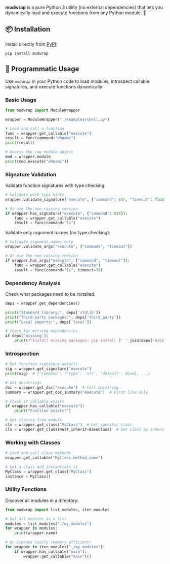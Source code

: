 **modwrap** is a pure Python 3 utility (no external dependencies) that lets you dynamically load and execute functions from any Python module. 🐍

## 📦 Installation

Install directly from [PyPI](https://pypi.org/project/modwrap/):
```shell
pip install modwrap
```

## 🔧 Programmatic Usage

Use `modwrap` in your Python code to load modules, introspect callable signatures, and execute functions dynamically:

### Basic Usage

```python
from modwrap import ModuleWrapper

wrapper = ModuleWrapper("./examples/shell.py")

# Load and call a function
func = wrapper.get_callable("execute")
result = func(command="whoami")
print(result)

# Access the raw module object
mod = wrapper.module
print(mod.execute("whoami"))
```

### Signature Validation

Validate function signatures with type checking:

```python
# Validate with type hints
wrapper.validate_signature("execute", {"command": str, "timeout": float})

# Or use the non-raising version
if wrapper.has_signature("execute", {"command": str}):
    func = wrapper.get_callable("execute")
    result = func(command="ls")
```

Validate only argument names (no type checking):

```python
# Validate argument names only
wrapper.validate_args("execute", ["command", "timeout"])

# Or use the non-raising version
if wrapper.has_args("execute", ["command", "timeout"]):
    func = wrapper.get_callable("execute")
    result = func(command="ls", timeout=30)
```

### Dependency Analysis

Check what packages need to be installed:

```python
deps = wrapper.get_dependencies()

print("Standard library:", deps['stdlib'])
print("Third-party packages:", deps['third_party'])
print("Local imports:", deps['local'])

# Check for missing dependencies
if deps['missing']:
    print(f"Install missing packages: pip install {' '.join(deps['missing'])}")
```

### Introspection

```python
# Get function signature details
sig = wrapper.get_signature("execute")
print(sig)  # {'command': {'type': 'str', 'default': None}, ...}

# Get docstrings
doc = wrapper.get_doc("execute")  # Full docstring
summary = wrapper.get_doc_summary("execute")  # First line only

# Check if callable exists
if wrapper.has_callable("execute"):
    print("Function exists!")

# Get classes from module
cls = wrapper.get_class("MyClass")  # Get specific class
cls = wrapper.get_class(must_inherit=BaseClass)  # Get class by inheritance
```

### Working with Classes

```python
# Load and call class methods
wrapper.get_callable("MyClass.method_name")

# Get a class and instantiate it
MyClass = wrapper.get_class("MyClass")
instance = MyClass()
```

### Utility Functions

Discover all modules in a directory:

```python
from modwrap import list_modules, iter_modules

# Get all modules as a list
modules = list_modules("./my_modules")
for wrapper in modules:
    print(wrapper.name)

# Or iterate lazily (memory efficient)
for wrapper in iter_modules("./my_modules"):
    if wrapper.has_callable("main"):
        wrapper.get_callable("main")()
```

